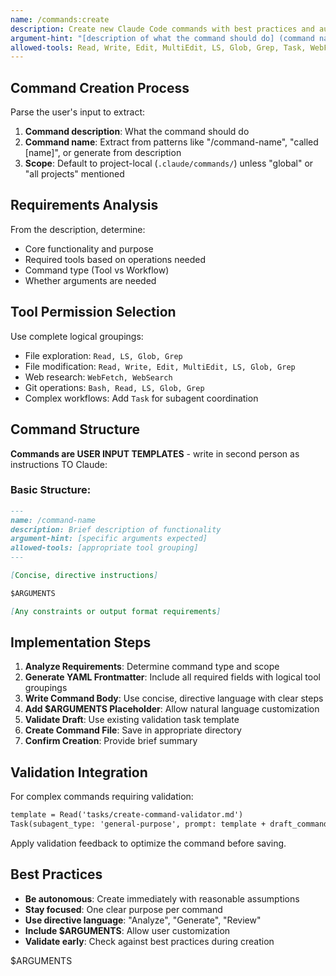 ```yaml
---
name: /commands:create
description: Create new Claude Code commands with best practices and automatic validation
argument-hint: "[description of what the command should do] (command name optional - can be embedded in description or will be generated)"
allowed-tools: Read, Write, Edit, MultiEdit, LS, Glob, Grep, Task, WebFetch
---
```

<!-- OPTIMIZATION_TIMESTAMP: 2025-08-26 21:24:23 -->

## Command Creation Process

Parse the user's input to extract:
1. **Command description**: What the command should do
2. **Command name**: Extract from patterns like "/command-name", "called [name]", or generate from description
3. **Scope**: Default to project-local (`.claude/commands/`) unless "global" or "all projects" mentioned

## Requirements Analysis

From the description, determine:
- Core functionality and purpose
- Required tools based on operations needed
- Command type (Tool vs Workflow)
- Whether arguments are needed

## Tool Permission Selection

Use complete logical groupings:
- File exploration: `Read, LS, Glob, Grep`
- File modification: `Read, Write, Edit, MultiEdit, LS, Glob, Grep`
- Web research: `WebFetch, WebSearch`
- Git operations: `Bash, Read, LS, Glob, Grep`
- Complex workflows: Add `Task` for subagent coordination

## Command Structure

**Commands are USER INPUT TEMPLATES** - write in second person as instructions TO Claude:

### Basic Structure:
```markdown
---
name: /command-name
description: Brief description of functionality
argument-hint: [specific arguments expected]
allowed-tools: [appropriate tool grouping]
---

[Concise, directive instructions]

$ARGUMENTS

[Any constraints or output format requirements]
```

## Implementation Steps

1. **Analyze Requirements**: Determine command type and scope
2. **Generate YAML Frontmatter**: Include all required fields with logical tool groupings
3. **Write Command Body**: Use concise, directive language with clear steps
4. **Add $ARGUMENTS Placeholder**: Allow natural language customization
5. **Validate Draft**: Use existing validation task template
6. **Create Command File**: Save in appropriate directory
7. **Confirm Creation**: Provide brief summary

## Validation Integration

For complex commands requiring validation:
```markdown
template = Read('tasks/create-command-validator.md')
Task(subagent_type: 'general-purpose', prompt: template + draft_command)
```

Apply validation feedback to optimize the command before saving.

## Best Practices

- **Be autonomous**: Create immediately with reasonable assumptions
- **Stay focused**: One clear purpose per command
- **Use directive language**: "Analyze", "Generate", "Review"
- **Include $ARGUMENTS**: Allow user customization
- **Validate early**: Check against best practices during creation

$ARGUMENTS
